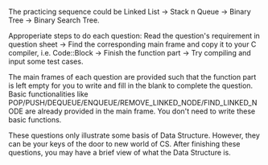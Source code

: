 The practicing sequence could be Linked List -> Stack n Queue -> Binary Tree -> Binary Search Tree.

Approperiate steps to do each question: Read the question's requirement in question sheet -> Find the corresponding main frame and copy it to your C compiler, i.e. Code::Block -> Finish the function part -> Try compiling and input some test cases.

The main frames of each question are provided such that the function part is left empty for you to write and fill in the blank to complete the question. Basic functionalities like POP/PUSH/DEQUEUE/ENQUEUE/REMOVE_LINKED_NODE/FIND_LINKED_NODE are already provided in the main frame. You don't need to write these basic functions.

These questions only illustrate some basis of Data Structure. However, they can be your keys of the door to new world of CS. After finishing these questions, you may have a brief view of what the Data Structure is.

